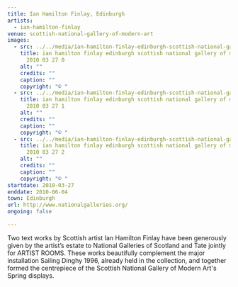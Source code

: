 ```yaml
---
title: Ian Hamilton Finlay, Edinburgh
artists:
  - ian-hamilton-finlay
venue: scottish-national-gallery-of-modern-art
images:
  - src: ../../media/ian-hamilton-finlay-edinburgh-scottish-national-gallery-of-modern-art-2010-03-27-0.webp
    title: ian hamilton finlay edinburgh scottish national gallery of modern art
      2010 03 27 0
    alt: ""
    credits: ""
    caption: ""
    copyright: "© "
  - src: ../../media/ian-hamilton-finlay-edinburgh-scottish-national-gallery-of-modern-art-2010-03-27-1.webp
    title: ian hamilton finlay edinburgh scottish national gallery of modern art
      2010 03 27 1
    alt: ""
    credits: ""
    caption: ""
    copyright: "© "
  - src: ../../media/ian-hamilton-finlay-edinburgh-scottish-national-gallery-of-modern-art-2010-03-27-2.webp
    title: ian hamilton finlay edinburgh scottish national gallery of modern art
      2010 03 27 2
    alt: ""
    credits: ""
    caption: ""
    copyright: "© "
startdate: 2010-03-27
enddate: 2010-06-04
town: Edinburgh
url: http://www.nationalgalleries.org/
ongoing: false

---
```


Two text works by Scottish artist Ian Hamilton Finlay have been generously given by the artist’s estate to National Galleries of Scotland and Tate jointly for ARTIST ROOMS. These works beautifully complement the major installation Sailing Dinghy 1996, already held in the collection, and together formed the centrepiece of the Scottish National Gallery of Modern Art's Spring displays.

